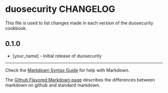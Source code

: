 duosecurity CHANGELOG
=====================

This file is used to list changes made in each version of the duosecurity cookbook.

0.1.0
-----
- [your_name] - Initial release of duosecurity

- - -
Check the [Markdown Syntax Guide](http://daringfireball.net/projects/markdown/syntax) for help with Markdown.

The [Github Flavored Markdown page](http://github.github.com/github-flavored-markdown/) describes the differences between markdown on github and standard markdown.
